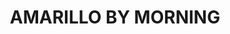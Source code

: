 ---
templateKey: album
title: AMARILLO BY MORNING
image: ../../images/amarillo/one.jpg
images:
    - image: ../../images/amarillo/one.jpg
    - image: ../../images/amarillo/two.jpg
    - image: ../../images/amarillo/three.jpg
    - image: ../../images/amarillo/four.jpg
---